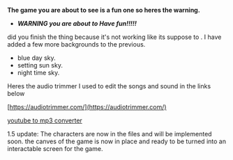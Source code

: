 **The game you are about to see is a fun one so heres the warning.**
- ***WARNING you are about to Have fun!!!!!***

did you finish the thing because it's not working like its suppose to .
I have added a few more backgrounds to the previous.
- blue day sky.
- setting sun sky.
- night time sky.

Heres the audio trimmer I used to edit the songs and sound in the links below



[https://audiotrimmer.com/](https://audiotrimmer.com/)

[youtube to mp3 converter](https://youtube-to-mp3.org/youtube-to-mp3/)

1.5 update:
The characters are now in the files and will be implemented soon.
the canves of the game is now in place and ready to be turned into an interactable screen for the game.